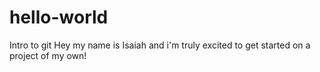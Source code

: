 # hello-world
Intro to git
Hey my name is Isaiah and i'm truly excited to get started on a project of my own!
